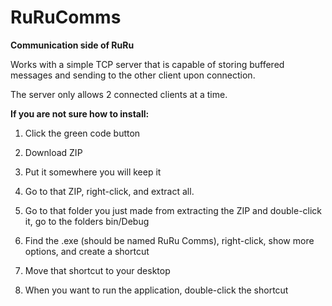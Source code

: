 # RuRuComms
**Communication side of RuRu**

Works with a simple TCP server that is capable of storing buffered messages and sending to the other client upon connection.

The server only allows 2 connected clients at a time.

**If you are not sure how to install:**

  1. Click the green code button
  
  2. Download ZIP
  
  3. Put it somewhere you will keep it
  
  4. Go to that ZIP, right-click, and extract all.
  
  5. Go to that folder you just made from extracting the ZIP and double-click it, go to the folders bin/Debug
  
  6. Find the .exe (should be named RuRu Comms), right-click, show more options, and create a shortcut
  
  7. Move that shortcut to your desktop
  
  8. When you want to run the application, double-click the shortcut
  
